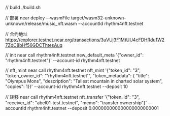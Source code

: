 // build
./build.sh

// 部署
near deploy --wasmFile target/wasm32-unknown-unknown/release/music_nft.wasm --accountId rhythm4nft.testnet

// 合约地址
https://explorer.testnet.near.org/transactions/3uVUj3F1MtUU4cFDHRdu1W27ZdC8bHf56GDCThtesAuq


// init 
near call rhythm4nft.testnet new_default_meta '{"owner_id": "rhythm4nft.testnet"}' --account-id rhythm4nft.testnet

// nft_mint
near call rhythm4nft.testnet nft_mint '{"token_id": "3", "token_owner_id": "'rhythm4nft.testnet'", "token_metadata": { "title": "Olympus Mons", "description": "Tallest mountain in charted solar system", "copies": 1}}' --account-id rhythm4nft.testnet --deposit 10

// 转移
near call rhythm4nft.testnet nft_transfer '{"token_id": "3", "receiver_id": "abel01-test.testnet", "memo": "transfer ownership"}' --accountId rhythm4nft.testnet --deposit 0.000000000000000000000001
